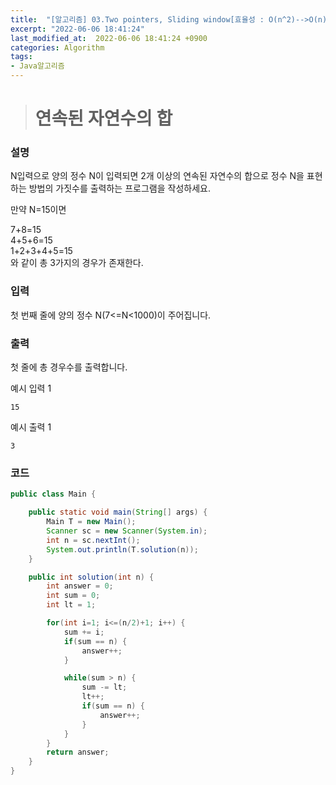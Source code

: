 ```yaml
---
title:  "[알고리즘] 03.Two pointers, Sliding window[효율성 : O(n^2)-->O(n)] / 5. 연속된 자연수의 합"
excerpt: "2022-06-06 18:41:24"
last_modified_at:  2022-06-06 18:41:24 +0900
categories: Algorithm
tags:
- Java알고리즘
---
```


># 연속된 자연수의 합  

### 설명  

N입력으로 양의 정수 N이 입력되면 2개 이상의 연속된 자연수의 합으로 정수 N을 표현하는 방법의 가짓수를 출력하는 프로그램을 작성하세요.  

만약 N=15이면  

7+8=15  
4+5+6=15  
1+2+3+4+5=15  
와 같이 총 3가지의 경우가 존재한다.  


### 입력  

첫 번째 줄에 양의 정수 N(7<=N<1000)이 주어집니다.  


### 출력  

첫 줄에 총 경우수를 출력합니다.  


예시 입력 1   
```
15
```
예시 출력 1  
```
3
```


### 코드  

```java
public class Main {

	public static void main(String[] args) {
		Main T = new Main();
		Scanner sc = new Scanner(System.in);
		int n = sc.nextInt();
		System.out.println(T.solution(n));
	}

	public int solution(int n) {
		int answer = 0;
		int sum = 0;
		int lt = 1;

		for(int i=1; i<=(n/2)+1; i++) {
			sum += i;
			if(sum == n) {
				answer++;
			}

			while(sum > n) {
				sum -= lt;
				lt++;
				if(sum == n) {
					answer++;
				}
			}
		}
		return answer;
	}
}


```
